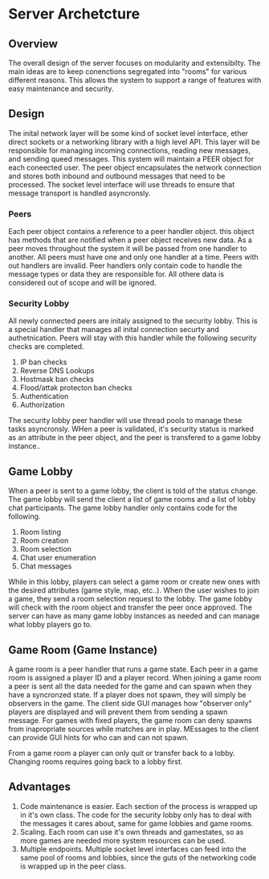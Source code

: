 # Server Archetcture 

## Overview
The overall design of the server focuses on modularity and extensibilty. The main ideas are to keep conenctions segregated into "rooms" for various different reasons. This allows the system to support a range of features with easy maintenance and security.

## Design

The inital network layer will be some kind of socket level interface, ether direct sockets or a networking library with a high level API. This layer will be responsible for managing incoming connections, reading new messages, and sending queed messages. This system will maintain a PEER object for each coneected user. The peer object encapsulates the network connection and stores both inbound and outbound messages that need to be processed. The socket level interface will use threads to ensure that message transport is handled asyncronsly.

### Peers
Each peer object contains a reference to a peer handler object. this object has methods that are notified when a peer object receives new data. As a peer moves throughout the system it will be passed from one handler to another. All peers must have one and only one handler at a time. Peers with out handlers are invalid. Peer handlers only contain code to handle the message types or data they are responsible for. All othere data is considered out of scope and will be ignored.

### Security Lobby
All newly connected peers are initaly assigned to the security lobby. This is a special handler that manages all inital connection securty and authetnication. Peers will stay with this handler while the following security checks are completed.
1. IP ban checks
2. Reverse DNS Lookups
3. Hostmask ban checks
4. Flood/attak protecton ban checks
5. Authentication
6. Authorization

The security lobby peer handler will use thread pools to manage these tasks asyncronsly. WHen a peer is validated, it's security status is marked as an attribute in the peer object, and the peer is transfered to a game lobby instance..

## Game Lobby
When a peer is sent to a game lobby, the client is told of the status change. The game lobby will send the client a list of game rooms and a list of lobby chat participants. The game lobby handler only contains code for the following.

1. Room listing
2. Room creation
3. Room selection
4. Chat user enumeration
5. Chat messages

While in this lobby, players can select a game room or create new ones with the desired attributes (game style, map, etc..). When the user wishes to join a game, they send a room selection request to the lobby. The game lobby will check with the room object and transfer the peer once approved. The server can have as many game lobby instances as needed and can manage what lobby players go to.

## Game Room (Game Instance)
A game room is a peer handler that runs a game state. Each peer in a game room is assigned a player ID and a player record. When joining a game room a peer is sent all the data needed for the game and can spawn when they have a syncronzed state. If a player does not spawn, they will simply be observers in the game. The client side GUI manages how "observer only" players are displayed and will prevent them from sending a spawn message. For games with fixed players, the game room can deny spawns from inapropriate sources while matches are in play. MEssages to the client can provide GUI hints for who can and can not spawn.

From a game room a player can only quit or transfer back to a lobby. Changing rooms requires going back to a lobby first.


## Advantages
1. Code maintenance is easier. Each section of the process is wrapped up in it's own class. The code for the security lobby only has to deal with the messages it cares about, same for game lobbies and game rooms.
2. Scaling. Each room can use it's own threads and gamestates, so as more games are needed more system resources can be used.
3. Multiple endpoints. Multiple socket level interfaces can feed into the same pool of rooms and lobbies, since the guts of the networking code is wrapped up in the peer class.





